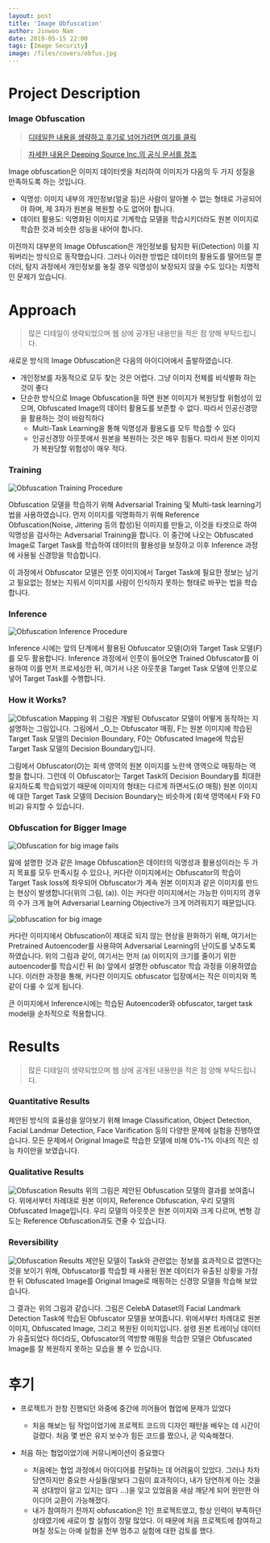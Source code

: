 ```yaml
---
layout: post
title: 'Image Obfuscation'
author: Jinwoo Nam
date: 2019-05-15 22:00
tags: [Image Security]
image: /files/covers/obfus.jpg
---
```


# Project Description

### Image Obfuscation

> [디테일한 내용을 생략하고 후기로 넘어가려면 여기를 클릭](#후기)

> [자세한 내용은 Deeping Source Inc.의 공식 문서를 참조](https://www.deepingsource.io/privacy-protection?lang=ko)

Image obfuscation은 이미지 데이터셋을 처리하여 이미지가 다음의 두 가지 성질을 만족하도록 하는 것입니다.
* 익명성: 이미지 내부의 개인정보(얼굴 등)은 사람이 알아볼 수 없는 형태로 가공되어야 하며, 제 3자가 원본을 복원할 수도 없어야 합니다.
* 데이터 활용도: 익명화된 이미지로 기계학습 모델을 학습시키더라도 원본 이미지로 학습한 것과 비슷한 성능을 내어야 합니다.

이전까지 대부분의 Image Obfuscation은 개인정보를 탐지한 뒤(Detection) 이를 지워버리는 방식으로 동작했습니다. 그러나 이러한 방법은 데이터의 활용도를 떨어뜨릴 뿐더러, 탐지 과정에서 개인정보를 놓칠 경우 익명성이 보장되지 않을 수도 있다는 치명적인 문제가 있습니다.


# Approach

>많은 디테일이 생략되었으며 웹 상에 공개된 내용만을 적은 점 양해 부탁드립니다.

새로운 방식의 Image Obfuscation은 다음의 아이디어에서 출발하였습니다.
* 개인정보를 자동적으로 모두 찾는 것은 어렵다. 그냥 이미지 전체를 비식별화 하는 것이 좋다
* 단순한 방식으로 Image Obfuscation을 하면 원본 이미지가 복원당할 위험성이 있으며, Obfuscated Image의 데이터 활용도를 보존할 수 없다. 따라서 인공신경망을 활용하는 것이 바람직하다
    * Multi-Task Learning을 통해 익명성과 활용도를 모두 학습할 수 있다
    * 인공신경망 아웃풋에서 원본을 복원하는 것은 매우 힘들다. 따라서 원본 이미지가 복원당할 위험성이 매우 적다.

### Training

![Obfuscation Training Procedure](/files/images/obfus/training.jpg)

Obfuscation 모델을 학습하기 위해 Adversarial Training 및 Multi-task learning기법을 사용하였습니다. 먼저 이미지를 익명화하기 위해 Reference Obfuscation(Noise, Jittering 등의 합성)된 이미지를 만들고, 이것을 타겟으로 하여 익명성을 검사하는 Adversarial Training을 합니다. 이 중간에 나오는 Obfuscated Image로 Target Task를 학습하여 데이터의 활용성을 보장하고 이후 Inference 과정에 사용될 신경망을 학습합니다.

이 과정에서 Obfuscator 모델은 인풋 이미지에서 Target Task에 필요한 정보는 남기고 필요없는 정보는 지워서 이미지를 사람이 인식하지 못하는 형태로 바꾸는 법을 학습합니다.


### Inference

![Obfuscation Inference Procedure](/files/images/obfus/inference.jpg)

Inference 시에는 앞의 단계에서 활용된 Obfuscator 모델(_O_)와 Target Task 모델(_F_)를 모두 활용합니다. Inference 과정에서 인풋이 들어오면 Trained Obfuscator를 이용하여 이를 먼저 프로세싱한 뒤, 여기서 나온 아웃풋을 Target Task 모델에 인풋으로 넣어 Target Task를 수행합니다.

### How it Works?
![Obfuscation Mapping](/files/images/obfus/scheme.jpg)
위 그림은 개발된 Obfuscator 모델이 어떻게 동작하는 지 설명하는 그림입니다. 그림에서 _O_는 Obfuscator 매핑, F는 원본 이미지에 학습된 Target Task 모델의 Decision Boundary, F0는 Obfuscated Image에 학습된 Target Task 모델의 Decision Boundary입니다.

그림에서 Obfuscator(_O_)는 회색 영역의 원본 이미지를 노란색 영역으로 매핑하는 역할을 합니다. 그런데 이 Obfuscator는 Target Task의 Decision Boundary를 최대한 유지하도록 학습되었기 때문에 이미지의 형태는 다르게 하면서도(_O_ 매핑) 원본 이미지에 대한 Target Task 모델의 Decision Boundary는 비슷하게 (회색 영역에서 F와 F0 비교) 유지할 수 있습니다.

### Obfuscation for Bigger Image

![Obfuscation for big image fails](/files/images/obfus/big-fail.jpg)

앒에 설명한 것과 같은 Image Obfuscation은 데이터의 익명성과 활용성이라는 두 가지 목표를 모두 만족시킬 수 있으나, 커다란 이미지에서는 Obfuscator의 학습이 Target Task loss에 좌우되어 Obfuscator가 계속 원본 이미지과 같은 이미지를 만드는 현상이 발생합니다(위의 그림, (a)). 이는 커다란 이미지에서는 가능한 이미지의 경우의 수가 크게 늘어 Adversarial Learning Objective가 크게 어려워지기 때문입니다.

![obfuscation for big image](/files/images/obfus/bigobfus.jpg)

커다란 이미지에서 Obfuscation이 제대로 되지 않는 현상을 완화하기 위해, 여기서는 Pretrained Autoencoder를 사용햐여 Adversarial Learning의 난이도를 낮추도록 하였습니다. 위의 그림과 같이, 여기서는 먼저 (a) 이미지의 크기를 줄이기 위한 autoencoder를 학습시킨 뒤 (b) 앞에서 설명한 obfuscator 학습 과정을 이용하였습니다. 이러한 과정을 통해, 커다란 이미지도 obfuscator 입장에서는 작은 이미지와 똑같이 다룰 수 있게 됩니다.

큰 이미지에서 Inference시에는 학습된 Autoencoder와 obfuscator, target task model을 순차적으로 적용합니다. 


# Results
>많은 디테일이 생략되었으며 웹 상에 공개된 내용만을 적은 점 양해 부탁드립니다.

### Quantitative Results
제안된 방식의 효율성을 알아보기 위해 Image Classification, Object Detection, Facial Landmar Detection, Face Varification 등의 다양한 문제에 실험을 진행하였습니다.
모든 문제에서 Original Image로 학습한 모델에 비해 0%-1% 이내의 작은 성능 차이만을 보였습니다.

### Qualitative Results
![Obfuscation Results](/files/images/obfus/celeba-results.jpg)
위의 그림은 제안된 Obfuscation 모델의 결과를 보여줍니다. 위에서부터 차례대로 원본 이미지, Reference Obfuscation, 우리 모델의 Obfuscated Image입니다.
우리 모델의 아웃풋은 원본 이미지와 크게 다르며, 변형 강도는 Reference Obfuscation과도 견줄 수 있습니다.

### Reversibility
![Obfuscation Results](/files/images/obfus/celeba-reverse.jpg)
제안된 모델이 Task와 관련없는 정보를 효과적으로 없앤다는 것을 보이기 위해, Obfuscator를 학습할 때 사용된 원본 데이터가 유출된 상황을 가정한 뒤 Obfuscated Image를 Original Image로 매핑하는 신경망 모델을 학습해 보았습니다. 

그 결과는 위의 그림과 같습니다. 그림은 CelebA Dataset의 Facial Landmark Detection Task에 학습된 Obfuscator 모델을 보여줍니다. 위에서부터 차례대로 원본 이미지, Obfuscated Image, 그리고 복원된 이미지입니다. 설령 원본 트레이닝 데이터가 유출되었다 하더라도, Obfuscator의 역방향 매핑을 학습한 모델은 Obfuscated Image를 잘 복원하지 못하는 모습을 볼 수 있습니다.


# 후기

* 프로젝트가 한창 진행되던 와중에 중간에 끼어들어 협업에 문제가 있었다
    * 처음 해보는 팀 작업이었기에 프로젝트 코드의 디자인 패턴을 배우는 데 시간이 걸렸다. 처음 몇 번은 유지 보수가 힘든 코드를 짰으나, 곧 익숙해졌다. 

* 처음 하는 협업이었기에 커뮤니케이션이 중요했다
    * 처음에는 협업 과정에서 아이디어를 전달하는 데 어려움이 있었다. 그러나 차차 당연하지만 중요한 사실들(말보다 그림이 효과적이다, 내가 당연하게 아는 것을 꼭 상대방이 알고 있지는 않다 ...)을 잊고 있었음을 새삼 깨닫게 되어 원만한 아이디어 교환이 가능해졌다.
    * 내가 참여하기 전까지 obfuscation은 1인 프로젝트였고, 항상 인력이 부족하던 상태였기에 새로이 할 실험이 정말 많았다. 이 때문에 처음 프로젝트에 참여하고 며칠 정도는 아예 실험을 전부 멈추고 실험에 대한 검토를 했다.

